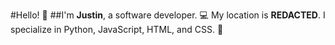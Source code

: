#Hello! :wave:
##I'm **Justin**, a software developer. :computer: 
My location is **REDACTED**.
I specialize in Python, JavaScript, HTML, and CSS. :floppy_disk:
